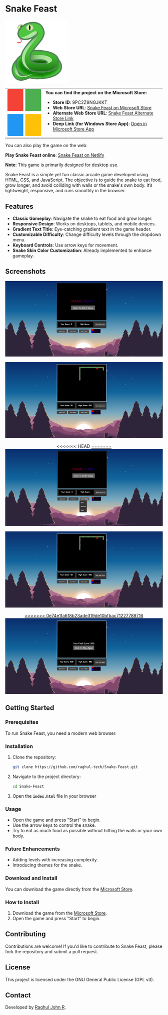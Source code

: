 # Snake Feast

<img src="icons/snakelogo.png" alt="Snake Feast Logo" width="200" height="200" />



<table>
  <tr>
    <td>
      <img src="icons/microsoft.png" alt="Microsoft Store Logo" width="150" height="150" />
    </td>
    <td>
      <strong>You can find the project on the Microsoft Store:</strong>
      <ul>
        <li><strong>Store ID</strong>: 9PC2Z9NGJKKT</li>
        <li><strong>Web Store URL</strong>: 
            <a href="https://www.microsoft.com/store/apps/9PC2Z9NGJKKT" target="_blank">Snake Feast on Microsoft Store</a>
        </li>
         <li><strong>Alternate Web Store URL</strong>: 
            <a href="https://apps.microsoft.com/store/detail/9PC2Z9NGJKKT?cid=DevShareMCLPCS" target="_blank">Snake Feast Alternate Store Link</a>
        </li>
        <li><strong>Deep Link (for Windows Store App)</strong>: 
            <a href="ms-windows-store://pdp/?productid=9PC2Z9NGJKKT">Open in Microsoft Store App</a>
        </li>
      </ul>
    </td>
  </tr>
</table>


You can also play the game on the web:

**Play Snake Feast online**: [Snake Feast on Netlify](https://feast-snake.netlify.app/#)

 **Note**: This game is primarily designed for desktop use.


Snake Feast is a simple yet fun classic arcade game developed using HTML, CSS, and JavaScript. The objective is to guide the snake to eat food, grow longer, and avoid colliding with walls or the snake's own body. It’s lightweight, responsive, and runs smoothly in the browser.

## Features
- **Classic Gameplay**: Navigate the snake to eat food and grow longer.
- **Responsive Design**: Works on desktops, tablets, and mobile devices.
- **Gradient Text Title**: Eye-catching gradient text in the game header.
- **Customizable Difficulty**: Change difficulty levels through the dropdown menu.
- **Keyboard Controls**: Use arrow keys for movement.
- **Snake Skin Color Customization**: Already implemented to enhance gameplay.


## Screenshots

<p align="center">
  <a href="https://github.com/raghul-tech/Snake-Feast.git">
    <img src="img/start.png" alt="Start Screen">
  </a>
</p>

<p align="center">
  <a href="https://github.com/raghul-tech/Snake-Feast.git">
    <img src="img/snakeGame.png" alt="snake-game screen">
  </a>
</p>

<p align="center">
<<<<<<< HEAD
  <a href="https://github.com/raghul-tech/Snake-Feast.git">
=======
  <a href="https://github.com/raghul-tech/Snake-Game.git">
    <img src="img/modes.png" alt="snake-mode screen">
  </a>
</p>

<p align="center">
  <a href="https://github.com/raghul-tech/Snake-Game.git">
    <img src="img/snakeGame.png" alt="snake-game screen">
  </a>
</p>

<p align="center">
  <a href="https://github.com/raghul-tech/Snake-Game.git">
>>>>>>> 0e74e1fa6f8b23ade319de10bfbac71227789716
    <img src="img/snakeGameOver.png" alt="Over Screen">
  </a>
</p>

## Getting Started
### Prerequisites
To run Snake Feast, you need a modern web browser.

### Installation
1. Clone the repository:
   ```bash
   git clone https://github.com/raghul-tech/Snake-Feast.git
   ```
2. Navigate to the project directory:
   ```bash
   cd Snake-Feast
   ```
3. Open the **`index.html`** file in your browser

### Usage
- Open the game and press "Start" to begin.
- Use the arrow keys to control the snake.
- Try to eat as much food as possible without hitting the walls or your own body.

### Future Enhancements
- Adding levels with increasing complexity.
- Introducing themes for the snake.

### Download and Install
You can download the game directly from the [Microsoft Store](https://www.microsoft.com/store/apps/9PC2Z9NGJKKT).

### How to Install
1. Download the game from the [Microsoft Store](https://www.microsoft.com/store/apps/9PC2Z9NGJKKT).
2. Open the game and press "Start" to begin.

## Contributing
Contributions are welcome! If you'd like to contribute to Snake Feast, please fork the repository and submit a pull request.

## License
This project is licensed under the  GNU General Public License (GPL v3).

## Contact
Developed by [Raghul John R](https://www.linkedin.com/in/raghul-john-r-3a9577320).
